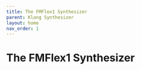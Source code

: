 ```yaml
---
title: The FMFlex1 Synthesizer
parent: Klang Synthesizer
layout: home
nav_order: 1
---
```


# The FMFlex1 Synthesizer
